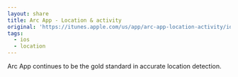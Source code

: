 ```yaml
---
layout: share
title: Arc App - Location & activity
original: 'https://itunes.apple.com/us/app/arc-app-location-activity/id1063151918?mt=8'
tags:
  - ios
  - location
---
```


Arc App continues to be the gold standard in accurate location detection.
